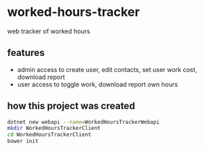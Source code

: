 # worked-hours-tracker

web tracker of worked hours

## features

- admin access to create user, edit contacts, set user work cost, download report
- user access to toggle work, download report own hours

## how this project was created

```sh
dotnet new webapi --name=WorkedHoursTrackerWebapi
mkdir WorkedHoursTrackerClient
cd WorkedHoursTrackerClient
bower init
```
